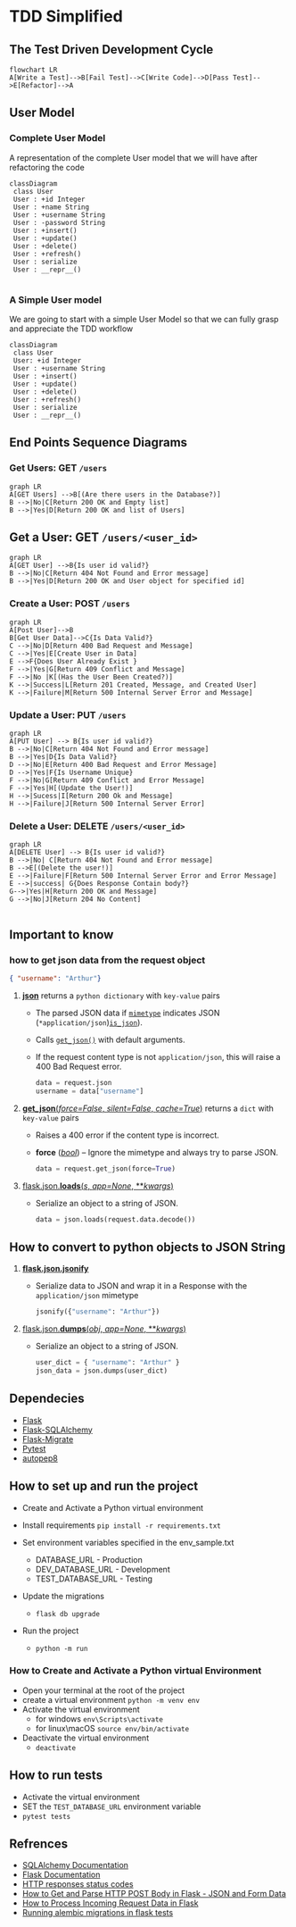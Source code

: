 # TDD Simplified

## The Test Driven Development Cycle

```mermaid
flowchart LR
A[Write a Test]-->B[Fail Test]-->C[Write Code]-->D[Pass Test]-->E[Refactor]-->A
```

## User Model

### Complete User Model

A representation of the complete User model that we will have after refactoring the code

```mermaid
classDiagram
 class User
 User : +id Integer
 User : +name String
 User : +username String
 User : -password String
 User : +insert()
 User : +update()
 User : +delete()
 User : +refresh()
 User : serialize
 User : __repr__()
 
```

### A Simple User model

We are going to start with a simple User Model so that we can fully grasp and appreciate the TDD workflow

```mermaid
classDiagram
 class User
 User: +id Integer
 User : +username String
 User : +insert()
 User : +update()
 User : +delete()
 User : +refresh()
 User : serialize
 User : __repr__()

```

## End Points Sequence Diagrams  

### Get  Users: GET `/users`

```mermaid
graph LR
A[GET Users] -->B[(Are there users in the Database?)]
B -->|No|C[Return 200 OK and Empty list]
B -->|Yes|D[Return 200 OK and list of Users]
```

## Get a User: GET `/users/<user_id>`

```mermaid
graph LR
A[GET User] -->B{Is user id valid?}
B -->|No|C[Return 404 Not Found and Error message]
B -->|Yes|D[Return 200 OK and User object for specified id]
```

### Create a User: POST `/users`

```mermaid
graph LR
A[Post User]-->B
B[Get User Data]-->C{Is Data Valid?}
C -->|No|D[Return 400 Bad Request and Message]
C -->|Yes|E[Create User in Data]
E -->F{Does User Already Exist }
F -->|Yes|G[Return 409 Conflict and Message]
F -->|No |K[(Has the User Been Created?)]
K -->|Success|L[Return 201 Created, Message, and Created User]
K -->|Failure|M[Return 500 Internal Server Error and Message]
```

### Update a User: PUT `/users`

```mermaid
graph LR
A[PUT User] --> B{Is user id valid?}
B -->|No|C[Return 404 Not Found and Error message]
B -->|Yes|D{Is Data Valid?}
D -->|No|E[Return 400 Bad Request and Error Message]
D -->|Yes|F{Is Username Unique}
F -->|No|G[Return 409 Conflict and Error Message]
F -->|Yes|H[(Update the User!)]
H -->|Sucess|I[Return 200 Ok and Message]
H -->|Failure|J[Return 500 Internal Server Error]
```

### Delete  a User: DELETE `/users/<user_id>`

```mermaid
graph LR
A[DELETE User] --> B{Is user id valid?}
B -->|No| C[Return 404 Not Found and Error message]
B -->E[(Delete the user!)]
E -->|Failure|F[Return 500 Internal Server Error and Error Message]
E -->|success| G{Does Response Contain body?}
G-->|Yes|H[Return 200 OK and Message]
G -->|No|J[Return 204 No Content]


```

## Important to know

### how to get json data from the request object

```json
{ "username": "Arthur"}
```

1. [**json**](https://flask.palletsprojects.com/en/2.1.x/api/?highlight=request#flask.Request.json) returns a `python dictionary` with `key-value` pairs

   - The parsed JSON data if [`mimetype`](https://flask.palletsprojects.com/en/2.1.x/api/?highlight=request#flask.Request.mimetype) indicates JSON (`*application/json`)[`is_json`](https://flask.palletsprojects.com/en/2.1.x/api/?highlight=request#flask.Request.is_json)).

   - Calls [`get_json()`](https://flask.palletsprojects.com/en/2.1.x/api/?highlight=request#flask.Request.get_json) with default arguments.

   - If the request content type is not `application/json`, this will raise a 400 Bad Request error.

     ```python
     data = request.json
     username = data["username"]
     ```

2. [**get_json**(*force=False*, *silent=False*, *cache=True*)](https://flask.palletsprojects.com/en/2.1.x/api/?highlight=request#flask.Request.get_json) returns a `dict` with `key-value` pairs

     - Raises a 400 error if the content type is incorrect.

     - **force** ([*bool*](https://docs.python.org/3/library/functions.html#bool)) –   Ignore the mimetype and always try to parse JSON.

       ```python
       data = request.get_json(force=True)
       ```

3. [flask.json.**loads**(*s*, *app=None*, ***kwargs*)](https://flask.palletsprojects.com/en/2.1.x/api/?highlight=request#flask.json.loads)

     - Serialize an object to a string of JSON.

       ```python
       data = json.loads(request.data.decode())
       ```

## How to convert to  python objects  to JSON  String

1. [**flask.json.jsonify**](https://flask.palletsprojects.com/en/2.1.x/api/?highlight=request#flask.json.jsonify)

   - Serialize data to JSON and wrap it in a Response with the `application/json` mimetype

     ```python
     jsonify({"username": "Arthur"})
     ```

3. [flask.json.**dumps**(*obj*, *app=None*, ***kwargs*)](https://flask.palletsprojects.com/en/2.1.x/api/?highlight=request#flask.json.dumps)

   - Serialize an object to a string of JSON.

     ```python
     user_dict = { "username": "Arthur" }
     json_data = json.dumps(user_dict)
     ```

## Dependecies

- [Flask](https://flask.palletsprojects.com/en/2.1.x/)
- [Flask-SQLAlchemy](https://flask-sqlalchemy.palletsprojects.com/en/2.x/quickstart/)
- [Flask-Migrate](https://flask-migrate.readthedocs.io/en/latest/)
- [Pytest](https://docs.pytest.org/en/7.1.x/getting-started.html)
- [autopep8](https://github.com/hhatto/autopep8)

## How to set up and run the project

- Create and Activate a Python virtual environment

- Install requirements `pip install -r requirements.txt`
- Set environment variables specified in the env_sample.txt
  - DATABASE_URL - Production
  - DEV_DATABASE_URL - Development
  - TEST_DATABASE_URL - Testing
- Update the migrations
  - `flask db upgrade`
- Run the project
  - `python -m run`

### How to Create and Activate a Python virtual Environment

- Open your terminal at the root of the project
- create a virtual environment `python -m venv env`
- Activate the virtual environment
  - for windows `env\Scripts\activate`
  - for linux\macOS `source env/bin/activate`
- Deactivate the virtual environment
  - `deactivate`

## How to run tests

- Activate the virtual environment
- SET the `TEST_DATABASE_URL` environment variable
- `pytest tests`

## Refrences

- [SQLAlchemy Documentation](https://docs.sqlalchemy.org/en/14/index.html)
- [Flask Documentation](https://flask.palletsprojects.com/en/2.1.x/)
- [HTTP responses status codes](https://developer.mozilla.org/en-US/docs/Web/HTTP/Status)
- [How to Get and Parse HTTP POST Body in Flask - JSON and Form Data](https://stackabuse.com/how-to-get-and-parse-http-post-body-in-flask-json-and-form-data/)
- [How to Process Incoming Request Data in Flask](https://www.digitalocean.com/community/tutorials/processing-incoming-request-data-in-flask)
- [Running alembic migrations in flask tests](https://blog.k-nut.eu/flask-alembic-test)
